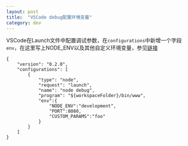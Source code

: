 ```yaml
---
layout: post
title:  "VSCode debug配置环境变量"
category: dev
---
```


VSCode在Launch文件中配置调试参数，在`configurations`中新增一个字段`env`，在这里写上NODE_ENV以及其他自定义环境变量，参见[链接](https://segmentfault.com/a/1190000020236324)

```
{
    "version": "0.2.0",
    "configurations": [
        {
            "type": "node",
            "request": "launch",
            "name": "node debug",
            "program": "${workspaceFolder}/bin/www",
            "env":{
                "NODE_ENV":"development",
                "PORT":8080,
                "CUSTOM_PARAMS":"foo"
            }
        }
    ]
}
```